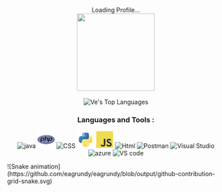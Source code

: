 <p align="center"> Loading Profile... <br>
<img src="https://i.gifer.com/origin/6a/6a2dfb96f278692f0900cc08975efe0e_w200.gif" width="180" height="180" /></a> 
</p>
<div align="center">
      <img alt="Ve's Top Languages" src="https://github-readme-stats.vercel.app/api/top-langs?username=vetate&langs_count=4&layout=compact&theme=react&bg_color=1F222E&title_color=68C3D4&icon_color=F8D866&border_color=1F222E" height="180px"/>
      <h3> Languages and Tools :</h3>
      <p align="center">
         <img src="https://www.vectorlogo.zone/logos/java/java-icon.svg" alt="java" width="40" height="40"/> 
         <img src="https://raw.githubusercontent.com/devicons/devicon/master/icons/php/php-original.svg" alt="PHP" width="40" height="40"/> 
         <img src="https://img.icons8.com/color/48/000000/css3.png" alt="CSS" width="40" height="40"/></a>
         <img src="https://raw.githubusercontent.com/devicons/devicon/master/icons/python/python-original.svg" alt="Python" width="40" height="40"/></a>
         <img src="https://raw.githubusercontent.com/devicons/devicon/master/icons/javascript/javascript-original.svg" alt="Javascript" width="40" height="40"/></a>
         <img src="https://img.icons8.com/color/48/000000/html-5--v1.png" alt="Html" width="40" height="40"/></a>
         <img src="https://www.vectorlogo.zone/logos/getpostman/getpostman-icon.svg" alt="Postman" width="40" height="40"/></a>
         <img src="https://img.icons8.com/fluency/48/null/visual-studio.png" alt="Visual Studio" width="40" height="40"/></a>
         <img src="https://www.vectorlogo.zone/logos/microsoft_azure/microsoft_azure-icon.svg" alt="azure" width="40" height="40"/></a>
         <img src="https://img.icons8.com/fluent/48/000000/visual-studio-code-2019.png" alt="VS code" width="40" height="40"/></a>
      </p>
</div>
![Snake animation](https://github.com/eagrundy/eagrundy/blob/output/github-contribution-grid-snake.svg)
  
<!--
**vetate/vetate** is a ✨ _special_ ✨ repository because its `README.md` (this file) appears on your GitHub profile.




